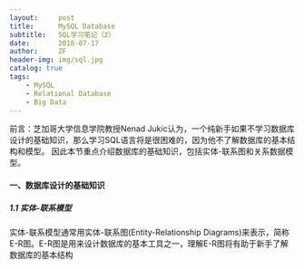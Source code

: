 ```yaml
---
layout:     post
title:      MySQL Database
subtitle:   SQL学习笔记（2）
date:       2018-07-17
author:     ZF
header-img: img/sql.jpg
catalog: true
tags:
    - MySQL
    - Relational Database
    - Big Data
--- 
```


前言：芝加哥大学信息学院教授Nenad Jukic认为，一个纯新手如果不学习数据库设计的基础知识，那么学习SQL语言将是很困难的，因为他不了解数据库的基本结构和模型。
因此本节重点介绍数据库的基础知识，包括实体-联系图和关系数据模型。

#### 一、数据库设计的基础知识

##### 1.1 实体-联系模型

实体-联系模型通常用实体-联系图(Entity-Relationship Diagrams)来表示，简称E-R图。E-R图是用来设计数据库的基本工具之一，理解E-R图将有助于新手了解数据库的基本结构
